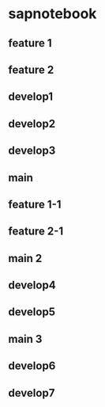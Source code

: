 # sapnotebook

## feature 1
## feature 2
## develop1
## develop2
## develop3

## main
## feature 1-1
## feature 2-1

## main 2
## develop4
## develop5

## main 3
## develop6
## develop7

